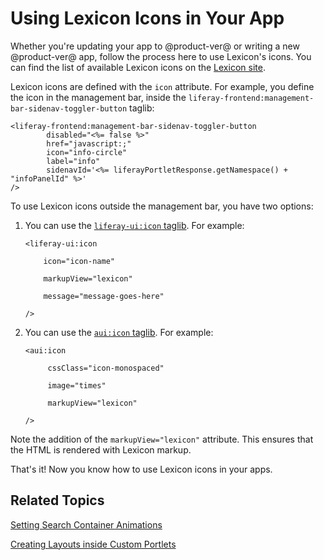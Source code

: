 # Using Lexicon Icons in Your App [](id=using-lexicon-icons-in-your-app)

Whether you're updating your app to @product-ver@ or writing a new 
@product-ver@ app, follow the process here to use Lexicon's icons. 
You can find the list of available Lexicon icons on the 
[Lexicon site](https://liferay.github.io/clay/content/icons-lexicon/).

Lexicon icons are defined with the `icon` attribute. For example, you define the
icon in the management bar, inside the
`liferay-frontend:management-bar-sidenav-toggler-button` taglib:

    <liferay-frontend:management-bar-sidenav-toggler-button
            disabled="<%= false %>"
            href="javascript:;"
            icon="info-circle"
            label="info"
            sidenavId='<%= liferayPortletResponse.getNamespace() + "infoPanelId" %>'
    />

To use Lexicon icons outside the management bar, you have two options:

1.  You can use the [`liferay-ui:icon`
    taglib](@platform-ref@/7.0-latest/taglibs/util-taglib/liferay-ui/icon.html).
    For example:

        <liferay-ui:icon

            icon="icon-name"

            markupView="lexicon"

            message="message-goes-here"

        />

2.  You can use the [`aui:icon`
    taglib](@platform-ref@/7.0-latest/taglibs/util-taglib/aui/icon.html). For
    example:

        <aui:icon

             cssClass="icon-monospaced"

             image="times"

             markupView="lexicon"

        />

Note the addition of the `markupView="lexicon"` attribute. This ensures that the
HTML is rendered with Lexicon markup.

That's it! Now you know how to use Lexicon icons in your apps.

## Related Topics [](id=related-topics)

[Setting Search Container Animations](/develop/tutorials/-/knowledge_base/7-0/setting-search-container-animations)

[Creating Layouts inside Custom Portlets](/develop/tutorials/-/knowledge_base/7-0/creating-layouts-inside-custom-portlets)
